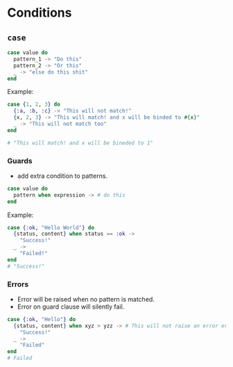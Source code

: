 # Conditions

## `case`

```elixir
case value do
  pattern_1 -> "Do this"
  pattern_2 -> "Or this"
  _ -> "else do this shit"
end
```

Example:
```elixir
case {1, 2, 3} do
  {:a, :b, :c} -> "This will not match!"
  {x, 2, 3} -> "This will match! and x will be binded to #{x}"
  _ -> "This will not match too"
end

# "This will match! and x will be bineded to 1"
```

### Guards
- add extra condition to patterns.

```elixir
case value do
  pattern when expression -> # do this 
end
```

Example:
```elixir
case {:ok, "Hello World"} do
  {status, content} when status == :ok ->
    "Success!"
  _ ->
    "Failed!"
end
# "Success!"
```

### Errors
- Error will be raised when no pattern is matched.
- Error on guard clause will silently fail.
```elixir
case {:ok, "Hello"} do
  {status, content} when xyz > yzz -> # This will not raise an error even if variable is invalid.
    "Success!"
  _ ->
    "Failed"
end
# Failed
```
